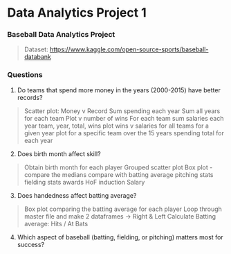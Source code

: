 # Data Analytics Project 1
### Baseball Data Analytics Project
>Dataset: https://www.kaggle.com/open-source-sports/baseball-databank

### Questions
1. Do teams that spend more money in the years (2000-2015) have better records?
>Scatter plot: Money v Record
>Sum spending each year
>Sum all years for each team
>Plot v number of wins
>For each team sum salaries each year
>team, year, total, wins
>plot wins v salaries for all teams for a given year
>plot for a specific team over the 15 years
>spending total for each year


2. Does birth month affect skill?
>Obtain birth month for each player
>Grouped scatter plot
>Box plot - compare the medians
>compare with batting average
>pitching stats
>fielding stats
>awards
>HoF induction
>Salary

3. Does handedness affect batting average?
>Box plot comparing the batting average for each player
>Loop through master file and make 2 dataframes -> Right & Left
>Calculate Batting average: Hits / At Bats
>


4. Which aspect of baseball (batting, fielding, or pitching) matters most for success?
